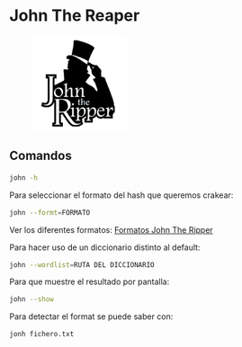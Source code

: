 # John The Reaper

<figure><img src="../../.gitbook/assets/image (2).webp" alt="" width="169"><figcaption></figcaption></figure>

## Comandos

```bash
john -h
```

Para seleccionar el formato del hash que queremos crakear:

```bash
john --formt=FORMATO
```

Ver los diferentes formatos: [Formatos John The Ripper](https://pentestmonkey.net/cheat-sheet/john-the-ripper-hash-formats)

Para hacer uso de un diccionario distinto al default:

```bash
john --wordlist=RUTA DEL DICCIONARIO
```

Para que muestre el resultado por pantalla:

```bash
john --show
```

Para detectar el format se puede saber con:

```
jonh fichero.txt
```
